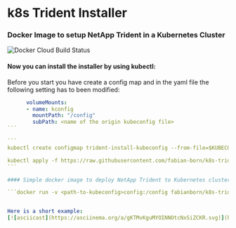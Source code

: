 # k8s Trident Installer
### Docker Image to setup NetApp Trident in a Kubernetes Cluster

![Docker Cloud Build Status](https://img.shields.io/docker/cloud/build/fabianborn/k8s-trident-installer)


#### Now you can install the installer by using kubectl:
Before you start you have create a config map and in the yaml file the following setting has to been modified:
````yaml
      volumeMounts:
      - name: kconfig
        mountPath: "/config"
        subPath: <name of the origin kubeconfig file>
```

``` 
kubectl create configmap trident-install-kubeconfig --from-file=$KUBECONFIG

kubectl apply -f https://raw.githubusercontent.com/fabian-born/k8s-trident-installer/master/k8s-trident-installer.yaml
```

#### Simple docker image to deploy NetApp Trident to Kubernetes cluster

```docker run -v <path-to-kubeconfig>config:/config fabianborn/k8s-trident-installer:latest```


Here is a short example:
[![asciicast](https://asciinema.org/a/gKTMvKguMYOINNOtcNxSiZCKR.svg)](https://asciinema.org/a/gKTMvKguMYOINNOtcNxSiZCKR)
